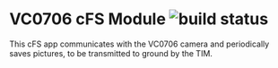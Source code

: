 # VC0706 cFS Module ![build status](https://travis-ci.org/CACTUS-Mission/cFS-VC0706.svg?branch=master)
This cFS app communicates with the VC0706 camera and periodically saves pictures, to be transmitted to ground by the TIM.